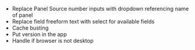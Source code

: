* Replace Panel Source number inputs with dropdown referencing name of panel
* Replace field freeform text with select for available fields
* Cache busting
* Put version in the app
* Handle if browser is not desktop
